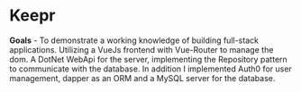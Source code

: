 # Keepr

**Goals** - To demonstrate a working knowledge of building full-stack applications. Utilizing a VueJs frontend with Vue-Router to manage the dom. A DotNet WebApi for the server, implementing the Repository pattern to communicate with the database. In addition I implemented Auth0 for user management, dapper as an ORM and a MySQL server for the database.
